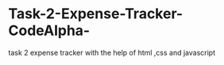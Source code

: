 # Task-2-Expense-Tracker-CodeAlpha-
task 2 expense tracker with the help of html ,css and javascript
